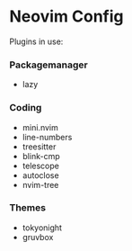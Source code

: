 # Neovim Config 
Plugins in use:

### Packagemanager
- lazy

### Coding 
- mini.nvim
- line-numbers
- treesitter
- blink-cmp
- telescope
- autoclose
- nvim-tree

### Themes
- tokyonight
- gruvbox

